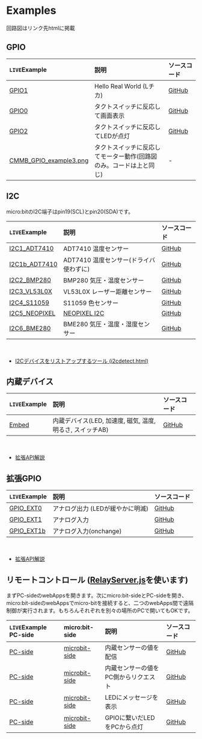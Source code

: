 # Examples 
回路図はリンク先htmlに掲載

## GPIO

|`LIVE`Example  |説明  |ソースコード|
|:---|:---|:---|
| <a href="GPIO1/index.html" target="_blank">GPIO1</a> | Hello Real World (Lチカ) | [GitHub](https://github.com/chirimen-oh/chirimen-micro-bit/blob/master/examples/GPIO1/) |
| <a href="GPIO0/index.html" target="_blank">GPIO0</a> | タクトスイッチに反応して画面表示| [GitHub](https://github.com/chirimen-oh/chirimen-micro-bit/blob/master/examples/GPIO0) |
| <a href="GPIO2/index.html" target="_blank">GPIO2</a> | タクトスイッチに反応してLEDが点灯 | [GitHub](https://github.com/chirimen-oh/chirimen-micro-bit/blob/master/examples/GPIO2/) |
| [CMMB_GPIO_example3.png](../imgs/CMMB_GPIO_example3.png) | タクトスイッチに反応してモーター動作(回路図のみ。コードは上と同じ) |- |

## I2C
micro:bitのI2C端子はpin19(SCL)とpin20(SDA)です。

|`LIVE`Example  |説明  |ソースコード|
|:---|:---|:---|
| <a href="I2C1_ADT7410/index.html" target="_blank">I2C1_ADT7410</a> | ADT7410 温度センサー | [GitHub](https://github.com/chirimen-oh/chirimen-micro-bit/blob/master/examples/I2C1_ADT7410/) |
| <a href="I2C1b_ADT7410/index.html" target="_blank">I2C1b_ADT7410</a> | ADT7410 温度センサー(ドライバ使わずに) | [GitHub](https://github.com/chirimen-oh/chirimen-micro-bit/blob/master/examples/I2C1b_ADT7410/) |
| <a href="I2C2_BMP280/index.html" target="_blank">I2C2_BMP280</a> | BMP280 気圧・温度センサー | [GitHub](https://github.com/chirimen-oh/chirimen-micro-bit/blob/master/examples/I2C2_BMP280/) |
| <a href="I2C3_VL53L0X/index.html" target="_blank">I2C3_VL53L0X</a> | VL53L0X レーザー距離センサー | [GitHub](https://github.com/chirimen-oh/chirimen-micro-bit/blob/master/examples/I2C3_VL53L0X/) |
| <a href="I2C4_S11059/index.html" target="_blank">I2C4_S11059</a> |  S11059 色センサー | [GitHub](https://github.com/chirimen-oh/chirimen-micro-bit/blob/master/examples/I2C4_S11059/) |
| <a href="I2C5_NEOPIXEL/index.html" target="_blank">I2C5_NEOPIXEL</a> |  [NEOPIXEL I2C](https://gist.github.com/satakagi/608f6c2c963c8e9453864f11b6fb1f3d#file-readme-md)  | [GitHub](https://github.com/chirimen-oh/chirimen-micro-bit/blob/master/examples/I2C5_NEOPIXEL/) |
| <a href="I2C6_BME280/index.html" target="_blank">I2C6_BME280</a> |  BME280 気圧・温度・湿度センサー  | [GitHub](https://github.com/chirimen-oh/chirimen-micro-bit/blob/master/examples/I2C6_BME280/) |

<br>

- <a href="i2cdetect/index.html" target="_blank">I2Cデバイスをリストアップするツール (i2cdetect.html)</a>


## 内蔵デバイス

|`LIVE`Example  |説明  |ソースコード|
|:---|:---|:---|
| <a href="Embed/index.html" target="_blank">Embed</a> |  内蔵デバイス(LED, 加速度, 磁気, 温度, 明るさ, スイッチAB) | [GitHub](https://github.com/chirimen-oh/chirimen-micro-bit/blob/master/examples/Embed/) |

<br>

- [拡張API解説](../guidebooks/extendedFunctions.html#内蔵デバイスの利用機能)

## 拡張GPIO

|`LIVE`Example  |説明  |ソースコード|
|:---|:---|:---|
| <a href="GPIO_EXT0/index.html" target="_blank">GPIO_EXT0</a> |  アナログ出力 (LEDが緩やかに明滅) | [GitHub](https://github.com/chirimen-oh/chirimen-micro-bit/blob/master/examples/GPIO_EXT0/) |
| <a href="GPIO_EXT1/index.html" target="_blank">GPIO_EXT1</a> |  アナログ入力 | [GitHub](https://github.com/chirimen-oh/chirimen-micro-bit/blob/master/examples/GPIO_EXT1/) |
| <a href="GPIO_EXT1b/index.html" target="_blank">GPIO_EXT1b</a> |  アナログ入力(onchange) | [GitHub](https://github.com/chirimen-oh/chirimen-micro-bit/blob/master/examples/GPIO_EXT1b/) |

<br>

- [拡張API解説](../guidebooks/extendedFunctions.html#gpioの拡張機能)


## リモートコントロール ([RelayServer.js](https://chirimen.org/remote-connection/)を使います)

まずPC-sideのwebAppsを開きます。次にmicro:bit-sideとPC-sideを開き、micro:bit-sideのwebAppsでmicro-bitを接続すると、二つのwebApps間で遠隔制御が実行されます。もちろんそれぞれを別々の場所のPCで開いてもOKです。

|`LIVE`Example PC-side | micro:bit-side |説明  |ソースコード|
|:---|:---|:---|:---|
| <a href="remote_example1/pc.html" target="_blank">PC-side</a> | <a href="remote_example1/mbit.html" target="_blank2">microbit-side</a> | 内蔵センサーの値を配信 | [GitHub](https://github.com/chirimen-oh/chirimen-micro-bit/blob/master/examples/remote_example1/) |
| <a href="remote_example2/pc.html" target="_blank">PC-side</a> | <a href="remote_example2/mbit.html" target="_blank2">microbit-side</a> | 内蔵センサーの値をPC側からリクエスト | [GitHub](https://github.com/chirimen-oh/chirimen-micro-bit/blob/master/examples/remote_example2/) |
| <a href="remote_example3/pc.html" target="_blank">PC-side</a> | <a href="remote_example3/mbit.html" target="_blank2">microbit-side</a> | LEDにメッセージを表示 | [GitHub](https://github.com/chirimen-oh/chirimen-micro-bit/blob/master/examples/remote_example3/) |
| <a href="remote_example4/pc.html" target="_blank">PC-side</a> | <a href="remote_example4/mbit.html" target="_blank2">microbit-side</a> | GPIOに繋いだLEDをPCから点灯 | [GitHub](https://github.com/chirimen-oh/chirimen-micro-bit/blob/master/examples/remote_example4/) |
